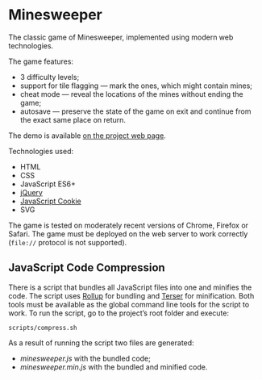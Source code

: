 # Minesweeper

The classic game of Minesweeper, implemented using modern web technologies.

The game features:

* 3 difficulty levels;
* support for tile flagging — mark the ones, which might contain mines;
* cheat mode — reveal the locations of the mines without ending the game;
* autosave — preserve the state of the game on exit and continue from the exact same place on return.

The demo is available [on the project web page](https://continuum.lv/minesweeper/).

Technologies used:

* HTML
* CSS
* JavaScript ES6+
* [jQuery](https://jquery.com)
* [JavaScript Cookie](https://github.com/js-cookie/js-cookie)
* SVG

The game is tested on moderately recent versions of Chrome, Firefox or Safari. The game must be deployed on the web server to work correctly (`file://` protocol is not supported).

## JavaScript Code Compression

There is a script that bundles all JavaScript files into one and minifies the code. The script uses [Rollup](https://rollupjs.org) for bundling and [Terser](https://github.com/terser/terser) for minification. Both tools must be available as the global command line tools for the script to work. To run the script, go to the project’s root folder and execute:

    scripts/compress.sh

As a result of running the script two files are generated:

* *minesweeper.js* with the bundled code;
* *minesweeper.min.js* with the bundled and minified code.
